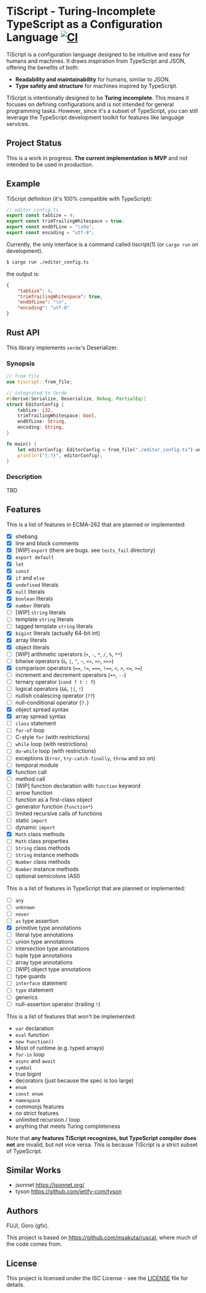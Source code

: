 # TiScript - Turing-Incomplete TypeScript as a Configuration Language [![CI](https://github.com/gfx/tiscript/actions/workflows/ci.yml/badge.svg)](https://github.com/gfx/tiscript/actions/workflows/ci.yml)

TiScript is a configuration language designed to be intuitive and easy for humans and machines. It draws inspiration from TypeScript and JSON, offering the benefits of both:

* **Readability and maintainability** for humans, similar to JSON.
* **Type safety and structure** for machines inspired by TypeScript.

TiScript is intentionally designed to be **Turing incomplete**. This means it focuses on defining configurations and is not intended for general programming tasks. However, since it's a subset of TypeScript, you can still leverage the TypeScript development toolkit for features like language services.

## Project Status

This is a work in progress. **The current implementation is MVP** and not intended to be used in production.

## Example

TiScript definition (it's 100% compatible with TypeScript):

```typescript
// editor_config.ts
export const tabSize = 4;
export const trimTrailingWhitespace = true;
export const endOfLine = "\x0a";
export const encoding = "utf-8";
```

Currently, the only interface is a command called tiscript(1) (or `cargo run` on development).

```sh
$ cargo run ./editor_config.ts
```

the output is:

```json
{
    "tabSize": 4,
    "trimTrailingWhitespace": true,
    "endOfLine": "\n",
    "encoding": "utf-8"
}
```

## Rust API

This library implements `serde`'s Deserializer.

### Synopsis

```rust
// from file
use tiscript::from_file;

// integrated to Serde
#[derive(Serialize, Deserialize, Debug, PartialEq)]
struct EditorConfig {
    tabSize: i32,
    trimTrailingWhitespace: bool,
    endOfLine: String,
    encoding: String,
}

fn main() {
    let editorConfig: EditorConfig = from_file("./editor_config.ts").unwrap();
    println!("{:?}", editorConfig);
}
```

### Description

TBD

## Features

This is a list of features in ECMA-262 that are planned or implemented:

* [x] shebang
* [x] line and block comments
* [x] [WIP] `export` (there are bugs. see `tests_fail` directory)
* [x] `export default`
* [x] `let`
* [x] `const`
* [x] `if` and `else`
* [x] `undefined` literals
* [x] `null` literals
* [x] `boolean` literals
* [x] `number` literals
* [ ] [WIP] `string` literals
* [ ] template `string` literals
* [ ] tagged template `string` literals
* [x] `bigint` literals (actually 64-bit int)
* [x] array literals
* [x] object literals
* [ ] [WIP] arithmetic operators (`+`, `-`, `*`, `/`, `%`, `**`)
* [ ] bitwise operators (`&`, `|`, `^`, `~`, `<<`, `>>`, `>>>`)
* [x] comparison operators (`==`, `!=`, `===`, `!==`, `<`, `>`, `<=`, `>=`)
* [ ] increment and decrement operators (`++`, `--`)
* [ ] ternary operator (`cond ? t : f`)
* [ ] logical operators (`&&`, `||`, `!`)
* [ ] nullish coalescing operator (`??`)
* [ ] null-conditional operator (`?.`)
* [x] object spread syntax
* [x] array spread syntax
* [ ] `class` statement
* [ ] `for-of` loop
* [ ] C-style `for` (with restrictions)
* [ ] `while` loop (with restrictions)
* [ ] `do-while` loop (with restrictions)
* [ ] exceptions (`Error`, `try-catch-finally`, `throw` and so on)
* [ ] temporal module
* [x] function call
* [ ] method call
* [ ] [WIP] function declaration with `function` keyword
* [ ] arrow function
* [ ] function as a first-class object
* [ ] generator function (`function*`)
* [ ] limited recursive calls of functions
* [ ] static `import`
* [ ] dynamic `import`
* [x] `Math` class methods
* [ ] `Math` class properties
* [ ] `String` class methods
* [ ] `String` instance methods
* [ ] `Number` class methods
* [ ] `Number` instance methods
* [ ] optional semicolons (ASI)

This is a list of features in TypeScript that are planned or implemented:

* [ ] `any`
* [ ] `unknown`
* [ ] `never`
* [ ] `as` type assertion
* [x] primitive type annotations
* [ ] literal type annotations
* [ ] union type annotations
* [ ] intersection type annotations
* [ ] tuple type annotations
* [ ] array type annotations
* [ ] [WIP] object type annotations
* [ ] type guards
* [ ] `interface` statement
* [ ] `type` statement
* [ ] generics
* [ ] null-assertion operator (trailing `!`)

This is a list of features that won't be implemented:

* `var` declaration
* `eval` function
* `new Function()`
* Most of runtime (e.g. typed arrays)
* `for-in` loop
* `async` and `await`
* `symbol`
* true bigint
* decorators (just because the spec is too large)
* `enum`
* `const enum`
* `namespace`
* commonjs features
* no strict features
* unlimited recursion / loop
* anything that meets Turing completeness


Note that **any features TiScript recognizes, but TypeScript compiler does not** are invalid, but not vice versa. This is because TiScript is a strict subset of TypeScript.

## Similar Works

* jsonnet https://jsonnet.org/
* tyson https://github.com/jetify-com/tyson

## Authors

FUJI, Goro (gfx).

This project is based on https://github.com/msakuta/ruscal, where much of the code comes from.

## License

This project is licensed under the ISC License - see the [LICENSE](LICENSE) file for details.

